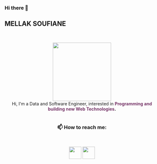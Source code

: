 ### Hi there 👋

## **MELLAK SOUFIANE** 
 <br>

<p align="center" >
    <img width="190" src="https://media.giphy.com/media/xT9IgzoKnwFNmISR8I/giphy.gif"/> <br>
    Hi, I'm a Data and Software Engineer, interested in <b><font color="#763568">Programming and building new  Web Technologies</font>.
    <br>
    <br>
    <h3 align="center">📫 How to reach me:</h3>
    <br>
    <p align="center">
    <a href="https://www.linkedin.com/in/soufiane-mellak-8101b0216/" target="blank"><img align="center" src="https://cdn2.iconfinder.com/data/icons/social-media-2285/512/1_Linkedin_unofficial_colored_svg-512.png" alt="" height="40" width="40" /></a>
    <a href="https://mellaksoufiane.vercel.app" target="blank"><img align="center" src="https://cdn2.iconfinder.com/data/icons/social-media-flat-line/70/link-512.png" alt="" height="40" width="40" /></a>
   
 <br>
 <br>
